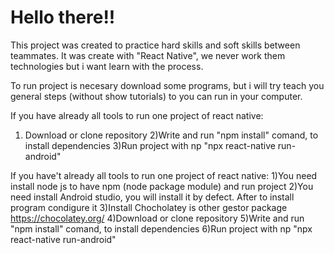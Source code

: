 # Hello there!! 

This project was created to practice  hard skills and soft skills between teammates. 
It was create with "React Native", we never work them technologies but i want learn with the process.

To run project is necesary download some programs, but i will try teach you general steps (without show tutorials) to you can run in your computer.

If you have already all tools to run one project of react native:
1) Download or clone repository
2)Write and run "npm install" comand, to install dependencies
3)Run project with np "npx react-native run-android"

If you have't already all tools to run one project of react native:
1)You need install node js to have npm (node package module) and run project
2)You need  install  Android studio, you will install it by defect. After to install program condigure it
3)Install Chocholatey is other gestor package  https://chocolatey.org/
4)Download or clone repository
5)Write and run "npm install" comand, to install dependencies
6)Run project with np "npx react-native run-android"
